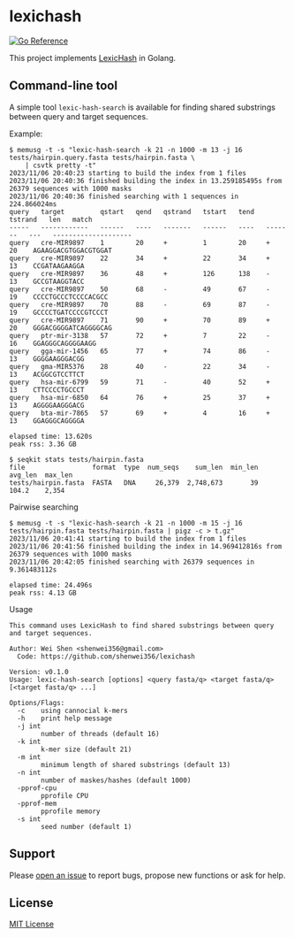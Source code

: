 # lexichash

[![Go Reference](https://pkg.go.dev/badge/github.com/shenwei356/lexichash.svg)](https://pkg.go.dev/github.com/shenwei356/lexichash)

This project implements [LexicHash](https://academic.oup.com/bioinformatics/article/39/11/btad652/7329717) in Golang.

## Command-line tool

A simple tool `lexic-hash-search` is available for finding shared substrings between query and target sequences.

Example:

```
$ memusg -t -s "lexic-hash-search -k 21 -n 1000 -m 13 -j 16 tests/hairpin.query.fasta tests/hairpin.fasta \
    | csvtk pretty -t"
2023/11/06 20:40:23 starting to build the index from 1 files
2023/11/06 20:40:36 finished building the index in 13.259185495s from 26379 sequences with 1000 masks
2023/11/06 20:40:36 finished searching with 1 sequences in 224.866024ms
query   target         qstart   qend   qstrand   tstart   tend   tstrand   len   match
-----   ------------   ------   ----   -------   ------   ----   -------   ---   --------------------
query   cre-MIR9897    1        20     +         1        20     +         20    AGAAGGACGTGGACGTGGAT
query   cre-MIR9897    22       34     +         22       34     +         13    CCGATAAGAAGGA
query   cre-MIR9897    36       48     +         126      138    -         13    GCCGTAAGGTACC
query   cre-MIR9897    50       68     -         49       67     -         19    CCCCTGCCCTCCCCACGCC
query   cre-MIR9897    70       88     -         69       87     -         19    GCCCCTGATCCCCGTCCCT
query   cre-MIR9897    71       90     +         70       89     +         20    GGGACGGGGATCAGGGGCAG
query   ptr-mir-3138   57       72     +         7        22     -         16    GGAGGGCAGGGGAAGG
query   gga-mir-1456   65       77     +         74       86     -         13    GGGGAAGGGACGG
query   gma-MIR5376    28       40     -         22       34     -         13    ACGGCGTCCTTCT
query   hsa-mir-6799   59       71     -         40       52     +         13    CTTCCCCTGCCCT
query   hsa-mir-6850   64       76     +         25       37     +         13    AGGGGAAGGGACG
query   bta-mir-7865   57       69     +         4        16     +         13    GGAGGGCAGGGGA

elapsed time: 13.620s
peak rss: 3.36 GB

$ seqkit stats tests/hairpin.fasta
file                 format  type  num_seqs    sum_len  min_len  avg_len  max_len
tests/hairpin.fasta  FASTA   DNA     26,379  2,748,673       39    104.2    2,354
```

Pairwise searching

```
$ memusg -t -s "lexic-hash-search -k 21 -n 1000 -m 15 -j 16 tests/hairpin.fasta tests/hairpin.fasta | pigz -c > t.gz"
2023/11/06 20:41:41 starting to build the index from 1 files
2023/11/06 20:41:56 finished building the index in 14.969412816s from 26379 sequences with 1000 masks
2023/11/06 20:42:05 finished searching with 26379 sequences in 9.361483112s

elapsed time: 24.496s
peak rss: 4.13 GB
```

Usage

```
This command uses LexicHash to find shared substrings between query and target sequences.

Author: Wei Shen <shenwei356@gmail.com>
  Code: https://github.com/shenwei356/lexichash

Version: v0.1.0
Usage: lexic-hash-search [options] <query fasta/q> <target fasta/q> [<target fasta/q> ...]

Options/Flags:
  -c    using cannocial k-mers
  -h    print help message
  -j int
        number of threads (default 16)
  -k int
        k-mer size (default 21)
  -m int
        minimum length of shared substrings (default 13)
  -n int
        number of maskes/hashes (default 1000)
  -pprof-cpu
        pprofile CPU
  -pprof-mem
        pprofile memory
  -s int
        seed number (default 1)
```


## Support

Please [open an issue](https://github.com/shenwei356/lexichash/issues) to report bugs,
propose new functions or ask for help.

## License

[MIT License](https://github.com/shenwei356/lexichash/blob/master/LICENSE)

